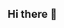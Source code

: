 ## Hi there 👋

<!--
**rus4787/rus4787**

# Привет, меня зовут Руслан Хабибулин! 👋

## Обо мне
Я специалист по Data Science, BI-аналитике и машинному обучению с более чем 10-летним опытом. Увлекаюсь оптимизацией бизнес-процессов, прогнозированием и автоматизацией. В настоящее время изучаю технологии RAG и LLM на базе Semantic Kernel от OpenAI.

## Навыки
### Программирование и анализ данных
- **Python**: Pandas, NumPy, Seaborn, Plotly, Flask, Scikit-learn, Statsmodels, Spark, Scrapy
- **Машинное обучение и нейросети**: TensorFlow, Keras, PyTorch, YOLO, BERT, NLTK
- **C++**: Boost, Eigen, OpenCV
- **Базы данных**: SQL (MySQL, PostgreSQL), NoSQL (Redis)
- **Автоматизация и офисные программы**: VBA (Excel, Access)
- **Инструменты NLP и ML**: LangChain, Haystack, FAISS, SBERT, PROMT

### Мягкие навыки
- **Лидерство и управление командами**: опыт успешного руководства проектами и командами, ориентация на достижение результатов.
- **Навыки коммуникации**: эффективное взаимодействие с командами и клиентами для достижения бизнес-целей.
- **Стратегическое мышление**: умение принимать решения и достигать результатов в условиях сжатых сроков.
- **Саморазвитие**: постоянное совершенствование навыков и участие в профессиональных мероприятиях (курсы, хакатоны).

## Опыт работы
### Июнь 2024 -- настоящее время | Data Science в CHU DPO "FIPK"
- **Оптимизация B2B-продаж**:
  - Разработал приложение для калькуляции квот, увеличив средний чек на 30% и конверсию на 5%.
  - Внедрил рекомендательную систему, снизив цикл сделки на 27% и повысив конверсию на 104%.
  - Запустил A/B тестирование, улучшив управление продажами.
- **Машинное обучение в продажах**:
  - Внедрил модель оценки клиентской базы, что отсекло 97% шума на 1 млн строк.
  - Создал модель контроля качества разговоров на базе 100+ номенклатур и 26 классов клиентов.
  - Использовал K-means, Random Forest, Ranking SVM и Linear Regression для анализа разговоров.
- **Автоматизация и сбор данных**:
  - Инициировал создание сервиса для автоматического сбора данных с интеграцией через API Yandex News, SPARK и Гарант.

### Июнь 2018 -- Июнь 2024 | Руководитель информационного подразделения в ПУ ФСБ России по Алтайскому краю
- **Машинное обучение оптимизации процессов**:
  - Разработал систему распределения задач, повысив полезную нагрузку на 30%.
  - Автоматизировал формирование подразделений с помощью классификационной структуры.
  - Обеспечил 90% точность распознавания объектов через TensorFlow и Keras.
- **Анализ процессов и прогнозирование**:
  - Разработал модель поведенческого анализа социальных групп, что оптимизировало внутренние процессы.
  - Внедрил автоматическую оценку контрагентов с точностью 87% и помог предотвратить нецелевой расход бюджетных средств в течение 4 лет.
- **Администрирование баз данных**:
  - Участвовал в проектировании СУБД на базе PostgreSQL.
  - Оптимизировал клиентскую часть баз данных, снизив порог вхождения для пользователей.

## Образование
- **Институт ФСБ России (г. Калининград)** | Инженер автомобилестроения | 2009 г.
- **Институт ФСБ России (г. Екатеринбург)** | Администратор баз данных | 2019 г.

## Курсы и тренинги
- **OSINT, GIS** | Институт в г. Калининград | 2013 год, 3 месяца
- **OpenCV** | University of artificial intelligence | 2021 год, 2 месяца
- **Data Science** | Яндекс практикум | 2024 год, 8 месяцев

## Проекты
- **2021 | CNN (Convolutional Neural Network)** | Разработка модели для оценки эффективности СММ-сообщений (Terra)
- **2023 | PostgreSQL** | Развертывание ведомственной СУБД
- **2023 | C++ | Python** | Алгоритм STT для перевода входящего звонка в бегущую строку в реальном времени для слабослышащих
- **2024 | Python** | NLP модель для классификации текстовых описаний результатов проверок
- **2024 | Python** | Приложение для расчета полетного задания агродрома (Hackathon T1)
- **2024 | Kotlin | C++ | Java** | Передача URL-ссылки на подключение с использованием звукового QR-кода (Hackathon T1)

## Контакты
- **Телефон:** +79141303932
- **Telegram:** [@rus4787](https://t.me/rus4787)
- **Email:** [habibulin.1987.2013@gmail.com](mailto:habibulin.1987.2013@gmail.com)
- **GitHub:** [github.com/rus4787](https://github.com/rus4787)
- **Codeby:** [@rus4787](https://codeby.net/@rus4787)

Спасибо за внимание! 😊
-->
